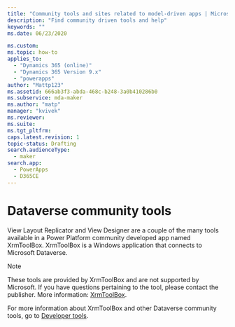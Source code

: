 ```yaml
---
title: "Community tools and sites related to model-driven apps | MicrosoftDocs"
description: "Find community driven tools and help"
keywords: ""
ms.date: 06/23/2020

ms.custom:
ms.topic: how-to
applies_to:
  - "Dynamics 365 (online)"
  - "Dynamics 365 Version 9.x"
  - "powerapps"
author: "Mattp123"
ms.assetid: 666ab3f3-abda-468c-b248-3a0b410286b0
ms.subservice: mda-maker
ms.author: "matp"
manager: "kvivek"
ms.reviewer:
ms.suite:
ms.tgt_pltfrm:
caps.latest.revision: 1
topic-status: Drafting
search.audienceType:
  - maker
search.app:
  - PowerApps
  - D365CE
---
```


# Dataverse community tools

View Layout Replicator and View Designer are a couple of the many tools available in a Power Platform community developed app named XrmToolBox. XrmToolBox is a Windows application that connects to Microsoft Dataverse.

> [!NOTE]
> These tools are provided by XrmToolBox and are not supported by Microsoft. If you have questions pertaining to the tool, please contact the publisher. More information: [XrmToolBox](https://www.xrmtoolbox.com/).

For more information about XrmToolBox and other Dataverse community tools, go to [Developer tools](../../developer/data-platform//community-tools.md).


